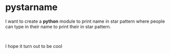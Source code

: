 # pystarname
<p>I want to create a <b>python</b> module to print name in star pattern where people can type in their name to print their in star pattern.</p><br>
<p>I hope it turn out to be cool</p> 
